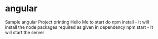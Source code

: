 # angular
Sample angular Project printing Hello Me
to start do 
npm install - It will install the node packages required as given in dependency
npm start - It will start the server
